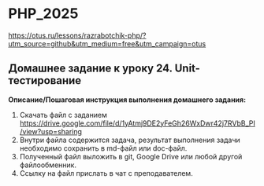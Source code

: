 # PHP_2025

https://otus.ru/lessons/razrabotchik-php/?utm_source=github&utm_medium=free&utm_campaign=otus

## Домашнее задание к уроку 24. Unit-тестирование

**Описание/Пошаговая инструкция выполнения домашнего задания:**

1. Скачать файл с заданием https://drive.google.com/file/d/1yAtmj9DE2yFeGh26WxDwr42j7RVbB_PI/view?usp=sharing
2. Внутри файла содержится задача, результат выполнения задачи необходимо сохранить в md-файл или doc-файл.
3. Полученный файл выложить в git, Google Drive или любой другой файлообменник.
4. Ссылку на файл прислать в чат с преподавателем.
